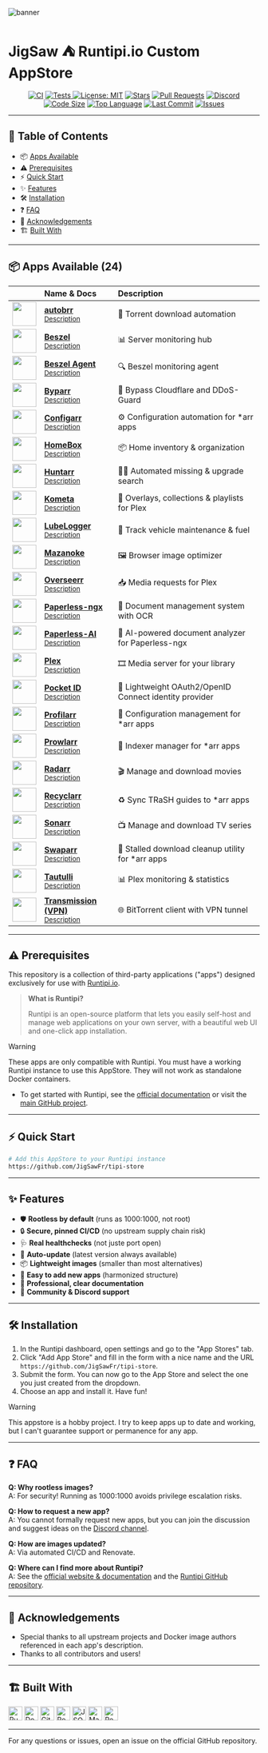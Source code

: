![banner](.github/assets/store.png?raw=true)

# JigSaw ⛺ Runtipi.io Custom AppStore

<p align="center">
  <a href="https://github.com/JigSawFr/tipi-store/actions/workflows/lint.yml"><img alt="CI" src="https://img.shields.io/github/actions/workflow/status/JigSawFr/tipi-store/lint.yml?label=Lint%20CI&logo=githubactions&style=for-the-badge&color=4B8DF8"></a>
  <a href="https://github.com/JigSawFr/tipi-store/actions/workflows/test.yml">
    <img alt="Tests" src="https://img.shields.io/github/actions/workflow/status/JigSawFr/tipi-store/test.yml?label=Tests&logo=powershell&style=for-the-badge&color=5391FE">
  </a>
  <a href="LICENSE"><img alt="License: MIT" src="https://img.shields.io/badge/License-MIT-green.svg?style=for-the-badge"></a>
  <a href="https://github.com/JigSawFr/tipi-store/stargazers"><img alt="Stars" src="https://img.shields.io/github/stars/JigSawFr/tipi-store?style=for-the-badge&logo=star&color=FFD700"></a>
  <a href="https://github.com/JigSawFr/tipi-store/pulls"><img alt="Pull Requests" src="https://img.shields.io/github/issues-pr/JigSawFr/tipi-store?style=for-the-badge&logo=gitbook&color=purple"></a>
  <a href="https://discord.com/channels/976934649643294750/1378139625268314205"><img alt="Discord" src="https://img.shields.io/discord/976934649643294750?label=Discord&logo=discord&style=for-the-badge&color=5865F2"></a>
  <a href="https://github.com/JigSawFr/tipi-store"><img alt="Code Size" src="https://img.shields.io/github/languages/code-size/JigSawFr/tipi-store?style=for-the-badge&color=orange"></a>
  <a href="https://github.com/JigSawFr/tipi-store"><img alt="Top Language" src="https://img.shields.io/github/languages/top/JigSawFr/tipi-store?style=for-the-badge&color=blueviolet"></a>
  <a href="https://github.com/JigSawFr/tipi-store/commits"><img alt="Last Commit" src="https://img.shields.io/github/last-commit/JigSawFr/tipi-store?color=blue&style=for-the-badge"></a>
  <a href="https://github.com/JigSawFr/tipi-store/issues"><img alt="Issues" src="https://img.shields.io/github/issues/JigSawFr/tipi-store?color=7842f5&style=for-the-badge"></a>
</p>

---

## 🚀 Table of Contents
- 📦 [Apps Available](#-apps-available-23-)
- ⚠️ [Prerequisites](#-prerequisites)
- ⚡ [Quick Start](#-quick-start)
- ✨ [Features](#-features)
- 🛠️ [Installation](#️-installation)
- ❓ [FAQ](#-faq)
- 🙏 [Acknowledgements](#-acknowledgements)
- 🏗️ [Built With](#-built-with)

---

## 📦 Apps Available (24)

|  | Name & Docs | Description |
|:---:|:---|:---|
| <img src="apps/autobrr/metadata/logo.jpg" width="48" height="48" style="min-width: 32px; min-height: 32px;"> | [**autobrr**](https://github.com/autobrr/autobrr)<br/><sub>[Description](apps/autobrr/metadata/description.md)</sub> | 🚀 Torrent download automation |
| <img src="apps/beszel/metadata/logo.jpg" width="48" height="48" style="min-width: 32px; min-height: 32px;"> | [**Beszel**](https://github.com/henrygd/beszel)<br/><sub>[Description](apps/beszel/metadata/description.md)</sub> | 📊 Server monitoring hub |
| <img src="apps/beszel-agent/metadata/logo.jpg" width="48" height="48" style="min-width: 32px; min-height: 32px;"> | [**Beszel Agent**](https://github.com/henrygd/beszel)<br/><sub>[Description](apps/beszel-agent/metadata/description.md)</sub> | 🔍 Beszel monitoring agent |
| <img src="apps/byparr/metadata/logo.jpg" width="48" height="48" style="min-width: 32px; min-height: 32px;"> | [**Byparr**](https://github.com/ThePhaseless/Byparr)<br/><sub>[Description](apps/byparr/metadata/description.md)</sub> | 🦾 Bypass Cloudflare and DDoS-Guard |
| <img src="apps/configarr/metadata/logo.jpg" width="48" height="48" style="min-width: 32px; min-height: 32px;"> | [**Configarr**](https://github.com/raydak-labs/configarr)<br/><sub>[Description](apps/configarr/metadata/description.md)</sub> | ⚙️ Configuration automation for *arr apps |
| <img src="apps/homebox/metadata/logo.jpg" width="48" height="48" style="min-width: 32px; min-height: 32px;"> | [**HomeBox**](https://github.com/sysadminsmedia/homebox)<br/><sub>[Description](apps/homebox/metadata/description.md)</sub> | 📦 Home inventory & organization |
| <img src="apps/huntarr/metadata/logo.jpg" width="48" height="48" style="min-width: 32px; min-height: 32px;"> | [**Huntarr**](https://github.com/plexguide/Huntarr)<br/><sub>[Description](apps/huntarr/metadata/description.md)</sub> | 🕵️‍♂️ Automated missing & upgrade search |
| <img src="apps/kometa/metadata/logo.jpg" width="48" height="48" style="min-width: 32px; min-height: 32px;"> | [**Kometa**](https://github.com/Kometa-Team/Kometa)<br/><sub>[Description](apps/kometa/metadata/description.md)</sub> | 🎨 Overlays, collections & playlists for Plex |
| <img src="apps/lubelogger/metadata/logo.jpg" width="48" height="48" style="min-width: 32px; min-height: 32px;"> | [**LubeLogger**](https://github.com/hargata/lubelog)<br/><sub>[Description](apps/lubelogger/metadata/description.md)</sub> | 🚗 Track vehicle maintenance & fuel |
| <img src="apps/mazanoke/metadata/logo.jpg" width="48" height="48" style="min-width: 32px; min-height: 32px;"> | [**Mazanoke**](https://github.com/civilblur/mazanoke)<br/><sub>[Description](apps/mazanoke/metadata/description.md)</sub> | 🖼️ Browser image optimizer |
| <img src="apps/overseerr/metadata/logo.jpg" width="48" height="48" style="min-width: 32px; min-height: 32px;"> | [**Overseerr**](https://github.com/sct/overseerr)<br/><sub>[Description](apps/overseerr/metadata/description.md)</sub> | 📥 Media requests for Plex |
| <img src="apps/paperless-ngx/metadata/logo.jpg" width="48" height="48" style="min-width: 32px; min-height: 32px;"> | [**Paperless-ngx**](https://github.com/paperless-ngx/paperless-ngx)<br/><sub>[Description](apps/paperless-ngx/metadata/description.md)</sub> | 📄 Document management system with OCR |
| <img src="apps/paperless-ai/metadata/logo.jpg" width="48" height="48" style="min-width: 32px; min-height: 32px;"> | [**Paperless-AI**](https://github.com/clusterzx/paperless-ai)<br/><sub>[Description](apps/paperless-ai/metadata/description.md)</sub> | 🤖 AI-powered document analyzer for Paperless-ngx |
| <img src="apps/plex/metadata/logo.jpg" width="48" height="48" style="min-width: 32px; min-height: 32px;"> | [**Plex**](https://github.com/linuxserver/docker-plex)<br/><sub>[Description](apps/plex/metadata/description.md)</sub> | 🎞️ Media server for your library |
| <img src="apps/pocket-id/metadata/logo.jpg" width="48" height="48" style="min-width: 32px; min-height: 32px;"> | [**Pocket ID**](https://github.com/11notes/docker-pocket-id)<br/><sub>[Description](apps/pocket-id/metadata/description.md)</sub> | 🔐 Lightweight OAuth2/OpenID Connect identity provider |
| <img src="apps/profilarr/metadata/logo.jpg" width="48" height="48" style="min-width: 32px; min-height: 32px;"> | [**Profilarr**](https://github.com/Dictionarry-Hub/profilarr)<br/><sub>[Description](apps/profilarr/metadata/description.md)</sub> | 🔧 Configuration management for *arr apps |
| <img src="apps/prowlarr/metadata/logo.jpg" width="48" height="48" style="min-width: 32px; min-height: 32px;"> | [**Prowlarr**](https://github.com/Prowlarr/Prowlarr)<br/><sub>[Description](apps/prowlarr/metadata/description.md)</sub> | 🔎 Indexer manager for *arr apps |
| <img src="apps/radarr/metadata/logo.jpg" width="48" height="48" style="min-width: 32px; min-height: 32px;"> | [**Radarr**](https://github.com/Radarr/Radarr)<br/><sub>[Description](apps/radarr/metadata/description.md)</sub> | 🎬 Manage and download movies |
| <img src="apps/recyclarr/metadata/logo.jpg" width="48" height="48" style="min-width: 32px; min-height: 32px;"> | [**Recyclarr**](https://github.com/recyclarr/recyclarr)<br/><sub>[Description](apps/recyclarr/metadata/description.md)</sub> | ♻️ Sync TRaSH guides to *arr apps |
| <img src="apps/sonarr/metadata/logo.jpg" width="48" height="48" style="min-width: 32px; min-height: 32px;"> | [**Sonarr**](https://github.com/Sonarr/Sonarr)<br/><sub>[Description](apps/sonarr/metadata/description.md)</sub> | 📺 Manage and download TV series |
| <img src="apps/swaparr/metadata/logo.jpg" width="48" height="48" style="min-width: 32px; min-height: 32px;"> | [**Swaparr**](https://github.com/ThijmenGThN/swaparr)<br/><sub>[Description](apps/swaparr/metadata/description.md)</sub> | 🧹 Stalled download cleanup utility for *arr apps |
| <img src="apps/tautulli/metadata/logo.jpg" width="48" height="48" style="min-width: 32px; min-height: 32px;"> | [**Tautulli**](https://github.com/Tautulli/Tautulli)<br/><sub>[Description](apps/tautulli/metadata/description.md)</sub> | 📊 Plex monitoring & statistics |
| <img src="apps/transmission-vpn/metadata/logo.jpg" width="48" height="48" style="min-width: 32px; min-height: 32px;"> | [**Transmission (VPN)**](https://github.com/haugene/docker-transmission-openvpn)<br/><sub>[Description](apps/transmission-vpn/metadata/description.md)</sub> | 🌐 BitTorrent client with VPN tunnel |

---

## ⚠️ Prerequisites

This repository is a collection of third-party applications ("apps") designed exclusively for use with [Runtipi.io](https://runtipi.io/).

> **What is Runtipi?**
>
> Runtipi is an open-source platform that lets you easily self-host and manage web applications on your own server, with a beautiful web UI and one-click app installation.

> [!WARNING]
> These apps are only compatible with Runtipi. You must have a working Runtipi instance to use this AppStore. They will not work as standalone Docker containers.

- To get started with Runtipi, see the [official documentation](https://runtipi.io/docs/installation/) or visit the [main GitHub project](https://github.com/meienberger/runtipi).

---

## ⚡ Quick Start

```bash
# Add this AppStore to your Runtipi instance
https://github.com/JigSawFr/tipi-store
```

---

## ✨ Features

- 🛡️ **Rootless by default** (runs as 1000:1000, not root)
- 🔒 **Secure, pinned CI/CD** (no upstream supply chain risk)
- 🩺 **Real healthchecks** (not juste port open)
- 🚀 **Auto-update** (latest version always available)
- 📦 **Lightweight images** (smaller than most alternatives)
- 🧩 **Easy to add new apps** (harmonized structure)
- 📝 **Professional, clear documentation**
- 🤝 **Community & Discord support**

---

## 🛠️ Installation

1. In the Runtipi dashboard, open settings and go to the "App Stores" tab.
2. Click "Add App Store" and fill in the form with a nice name and the URL `https://github.com/JigSawFr/tipi-store`.
3. Submit the form. You can now go to the App Store and select the one you just created from the dropdown.
4. Choose an app and install it. Have fun!

> [!WARNING]
> This appstore is a hobby project. I try to keep apps up to date and working, but I can't guarantee support or permanence for any app.

---

## ❓ FAQ

**Q: Why rootless images?**  
A: For security! Running as 1000:1000 avoids privilege escalation risks.

**Q: How to request a new app?**  
A: You cannot formally request new apps, but you can join the discussion and suggest ideas on the [Discord channel](https://discord.com/channels/976934649643294750/1378139625268314205).

**Q: How are images updated?**  
A: Via automated CI/CD and Renovate.

**Q: Where can I find more about Runtipi?**  
A: See the [official website & documentation](https://runtipi.io/) and the [Runtipi GitHub repository](https://github.com/meienberger/runtipi).

---

## 🙏 Acknowledgements

- Special thanks to all upstream projects and Docker image authors referenced in each app's description.
- Thanks to all contributors and users!

---

## 🏗️ Built With

<p align="left">
  <a href="https://runtipi.io/"><img src="https://img.shields.io/badge/%E2%9B%BA%20runtipi.io-2C2C32?style=for-the-badge" alt="Runtipi" height="28"/></a>
  <a href="https://www.docker.com/"><img src="https://img.shields.io/badge/Docker-2496ED?style=for-the-badge&logo=docker&logoColor=white" alt="Docker" height="28"/></a>
  <a href="https://github.com/features/actions"><img src="https://img.shields.io/badge/GitHub%20Actions-2088FF?style=for-the-badge&logo=githubactions&logoColor=white" alt="GitHub Actions" height="28"/></a>
  <a href="https://learn.microsoft.com/powershell/"><img src="https://img.shields.io/badge/PowerShell-5391FE?style=for-the-badge&logo=powershell&logoColor=white" alt="PowerShell" height="28"/></a>
  <a href="https://www.json.org/"><img src="https://img.shields.io/badge/JSON-000000?style=for-the-badge&logo=json&logoColor=white" alt="JSON" height="28"/></a>
  <a href="https://daringfireball.net/projects/markdown/"><img src="https://img.shields.io/badge/Markdown-000000?style=for-the-badge&logo=markdown&logoColor=white" alt="Markdown" height="28"/></a>
  <a href="https://github.com/renovatebot/renovate"><img src="https://img.shields.io/badge/Renovate-1A1F6C?style=for-the-badge&logo=renovatebot&logoColor=white" alt="Renovate" height="28"/></a>
</p>

---

For any questions or issues, open an issue on the official GitHub repository.